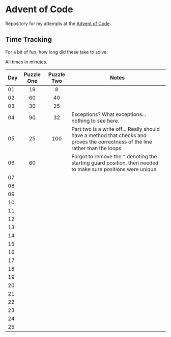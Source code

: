 # Advent of Code

Repository for my attempts at the [Advent of Code](https://adventofcode.com/).

## Time Tracking

For a bit of fun, how long did these take to solve.

All times in minutes.

| Day | Puzzle One | Puzzle Two | Notes                                                                                                                           |
|-----|:----------:|:----------:|---------------------------------------------------------------------------------------------------------------------------------|
| 01  |     19     |     8      |                                                                                                                                 |
| 02  |     60     |     40     |                                                                                                                                 |
| 03  |     30     |     25     |                                                                                                                                 |
| 04  |     90     |     32     | Exceptions? What exceptions... nothing to see here.                                                                             |
| 05  |     25     |    100     | Part two is a write off... Really should have a method that checks and proves the correctness of the line rather than the loops |
| 06  |     60     |            | Forgot to remove the `^` denoting the starting guard position, then needed to make sure positions were unique                   |
| 07  |            |            |                                                                                                                                 |
| 08  |            |            |                                                                                                                                 |
| 09  |            |            |                                                                                                                                 |
| 10  |            |            |                                                                                                                                 |
| 11  |            |            |                                                                                                                                 |
| 12  |            |            |                                                                                                                                 |
| 13  |            |            |                                                                                                                                 |
| 14  |            |            |                                                                                                                                 |
| 15  |            |            |                                                                                                                                 |
| 16  |            |            |                                                                                                                                 |
| 17  |            |            |                                                                                                                                 |
| 18  |            |            |                                                                                                                                 |
| 19  |            |            |                                                                                                                                 |
| 20  |            |            |                                                                                                                                 |
| 21  |            |            |                                                                                                                                 |
| 22  |            |            |                                                                                                                                 |
| 23  |            |            |                                                                                                                                 |
| 24  |            |            |                                                                                                                                 |
| 25  |            |            |                                                                                                                                 |
